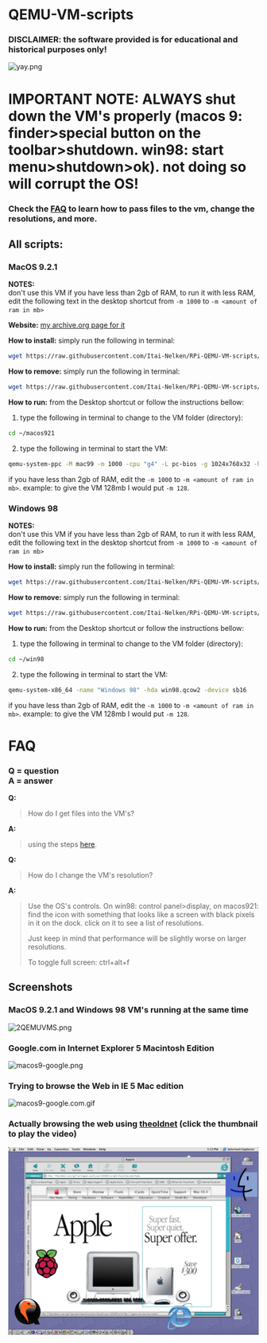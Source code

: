 # QEMU-VM-scripts
### DISCLAIMER: the software provided is for educational and historical purposes only!
![yay.png](screenshots/yay.png)

# IMPORTANT NOTE: **ALWAYS** shut down the VM's properly (macos 9: finder>special button on the toolbar>shutdown. win98: start menu>shutdown>ok). not doing so will corrupt the OS!

### Check the [FAQ](https://github.com/Itai-Nelken/RPi-QEMU-VM-scripts#FAQ) to learn how to pass files to the vm, change the resolutions, and more.

## All scripts:

### MacOS 9.2.1
**NOTES:**<br>don't use this VM if you have less than 2gb of RAM, to run it with less RAM, edit the following text in the desktop shortcut from `-m 1000` to `-m <amount of ram in mb>`

 **Website:** [my archive.org page for it](https://archive.org/details/macos_921_qemu_rpi)<br>
  
**How to install:** simply run the following in terminal:
```bash
wget https://raw.githubusercontent.com/Itai-Nelken/RPi-QEMU-VM-scripts/main/MacOS9.2/qemu-macos9.sh; bash qemu-macos9.sh
```
**How to remove:** simply run the following in terminal:
```bash
wget https://raw.githubusercontent.com/Itai-Nelken/RPi-QEMU-VM-scripts/main/MacOS9.2/remove-qemu-macos9.sh; bash remove-qemu-macos9.sh
```

**How to run:** from the Desktop shortcut or follow the instructions bellow:
  1) type the following in terminal to change to the VM folder (directory):
  ```bash
  cd ~/macos921
  ```
  2) type the following in terminal to start the VM:
  ```bash
  qemu-system-ppc -M mac99 -m 1000 -cpu "g4" -L pc-bios -g 1024x768x32 -hda macos921.qcow2 -name "MacOS 9.2.1"
  ```
  if you have less than 2gb of RAM, edit the `-m 1000` to `-m <amount of ram in mb>`. example: to give the VM 128mb I would put `-m 128`.
  
### Windows 98
**NOTES:**<br>don't use this VM if you have less than 2gb of RAM, to run it with less RAM, edit the following text in the desktop shortcut from `-m 1000` to `-m <amount of ram in mb>`

**How to install:** simply run the following in terminal:
```bash
wget https://raw.githubusercontent.com/Itai-Nelken/RPi-QEMU-VM-scripts/main/windows98/win98vm.sh; bash win98vm.sh
```
**How to remove:** simply run the following in terminal:
```bash
wget https://raw.githubusercontent.com/Itai-Nelken/RPi-QEMU-VM-scripts/main/windows98/win98vm-remove.sh; bash win98vm-remove.sh
```

**How to run:** from the Desktop shortcut or follow the instructions bellow:
  1) type the following in terminal to change to the VM folder (directory):
  ```bash
  cd ~/win98
  ```
  2) type the following in terminal to start the VM:
  ```bash
  qemu-system-x86_64 -name "Windows 98" -hda win98.qcow2 -device sb16
  ```
  if you have less than 2gb of RAM, edit the `-m 1000` to `-m <amount of ram in mb>`. example: to give the VM 128mb I would put `-m 128`.

<!--
anything inside here isn't visible.
put your script in here under the category using the following template:

### OS name
**Website:** (if applicable)<br>
  
**How to install:**<br>

**How to remove:**<br>
  
**How to run:**<br>
-->

# FAQ
### Q = question<br>A = answer

**Q:**
>How do I get files into the VM's?

**A:**
> using the steps [here](FILES2VM.md).

**Q:**
>How do I change the VM's resolution?

**A:**
>Use the OS's controls.
>On win98: control panel>display,
>on macos921: find the icon with something that looks like a screen with black pixels in it on the dock. click on it to see a list of resolutions.
>
>Just keep in mind that performance will be slightly worse on larger resolutions.
>
>To toggle full screen: ctrl+alt+f



## Screenshots
### MacOS 9.2.1 and Windows 98 VM's running at the same time
![2QEMUVMS.png](screenshots/2QEMUVMS.png)
### Google.com in Internet Explorer 5 Macintosh Edition

![macos9-google.png](screenshots/macos9-google.png)
### Trying to browse the Web in IE 5 Mac edition

![macos9-google.com.gif](screenshots/macos9-google.com.gif)
### Actually browsing the web using [theoldnet](http://theoldnet.com/) (click the thumbnail to play the video)
<a href="https://youtu.be/mPpQg8mEyz8">
  <img src="screenshots/thumbnail.png" alt="'[DEMO] Browsing the web on MacOS 9.2 using theoldnet.com running in QEMU on a RaspberyPi 4' thumbnail">
</a>

<!--
<iframe width="560" height="315" src="https://www.youtube.com/embed/mPpQg8mEyz8" title="YouTube video player" frameborder="0" allow="accelerometer; autoplay; clipboard-write; encrypted-media; gyroscope; picture-in-picture" allowfullscreen></iframe>
-->
